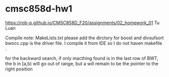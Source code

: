 # cmsc858d-hw1
https://rob-p.github.io/CMSC858D_F20/assignments/02_homework_01
Tu Luan 




Compile note: 
MakeLists.txt please add the dirctory for boost and divsufsort
bwocc.cpp is the driver file. 
I compile it from IDE so I do not haven makefile .


for the backward search, if only macthing found is in the last row of BWT, the b in [a,b) will go out of range, but a will remain to be the pointer to the right position 
